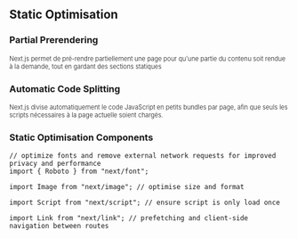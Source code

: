 ## Static Optimisation

### Partial Prerendering

Next.js permet de pré-rendre partiellement une page pour qu'une partie du contenu soit rendue à la demande, tout en gardant des sections statiques

### Automatic Code Splitting

Next.js divise automatiquement le code JavaScript en petits bundles par page, afin que seuls les scripts nécessaires à la page actuelle soient chargés.

### Static Optimisation Components

```tsx
// optimize fonts and remove external network requests for improved privacy and performance
import { Roboto } from "next/font";

import Image from "next/image"; // optimise size and format

import Script from "next/script"; // ensure script is only load once

import Link from "next/link"; // prefetching and client-side navigation between routes
```

<style>
p {
  font-size: 0.8em; 
  font-weight: 300;
}
</style>
